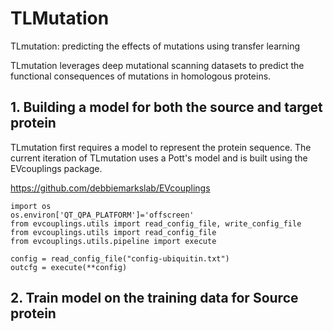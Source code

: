 # TLMutation

TLmutation: predicting the effects of mutations using transfer learning

TLmutation leverages deep mutational scanning datasets to predict the functional consequences of mutations in homologous proteins.

## 1. Building a model for both the source and target protein
TLmutation first requires a model to represent the protein sequence. The current iteration of TLmutation uses a Pott's model and is built using the EVcouplings package. 

https://github.com/debbiemarkslab/EVcouplings

```
import os
os.environ['QT_QPA_PLATFORM']='offscreen' 
from evcouplings.utils import read_config_file, write_config_file
from evcouplings.utils import read_config_file
from evcouplings.utils.pipeline import execute

config = read_config_file("config-ubiquitin.txt")
outcfg = execute(**config)

```



## 2. Train model on the training data for Source protein 
